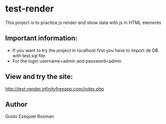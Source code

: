 # test-render
This project is to practice js render and show data with js in HTML elements

## Important information:
- If you want to try the project in localhost first you have to import de DB with test.sql file
- For the login username=admin and password=admin

## View and try the site:
http://test-render.infinityfreeapp.com/index.php

## Author
Guido Ezequiel Rosman
